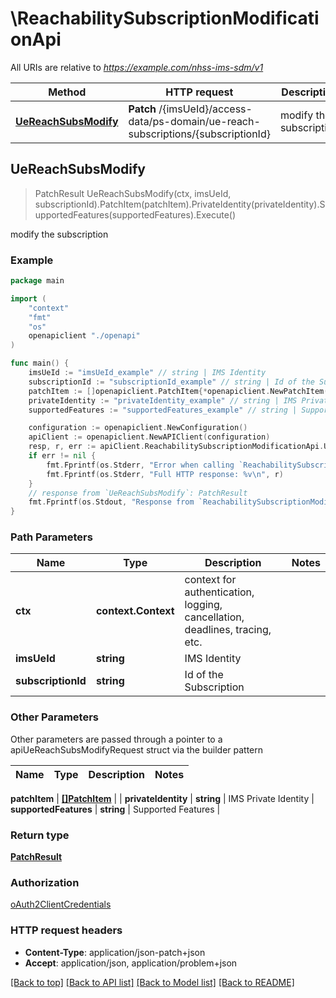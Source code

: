 # \ReachabilitySubscriptionModificationApi

All URIs are relative to *https://example.com/nhss-ims-sdm/v1*

Method | HTTP request | Description
------------- | ------------- | -------------
[**UeReachSubsModify**](ReachabilitySubscriptionModificationApi.md#UeReachSubsModify) | **Patch** /{imsUeId}/access-data/ps-domain/ue-reach-subscriptions/{subscriptionId} | modify the subscription



## UeReachSubsModify

> PatchResult UeReachSubsModify(ctx, imsUeId, subscriptionId).PatchItem(patchItem).PrivateIdentity(privateIdentity).SupportedFeatures(supportedFeatures).Execute()

modify the subscription

### Example

```go
package main

import (
    "context"
    "fmt"
    "os"
    openapiclient "./openapi"
)

func main() {
    imsUeId := "imsUeId_example" // string | IMS Identity
    subscriptionId := "subscriptionId_example" // string | Id of the Subscription
    patchItem := []openapiclient.PatchItem{*openapiclient.NewPatchItem(*openapiclient.NewPatchOperation(), "Path_example")} // []PatchItem | 
    privateIdentity := "privateIdentity_example" // string | IMS Private Identity (optional)
    supportedFeatures := "supportedFeatures_example" // string | Supported Features (optional)

    configuration := openapiclient.NewConfiguration()
    apiClient := openapiclient.NewAPIClient(configuration)
    resp, r, err := apiClient.ReachabilitySubscriptionModificationApi.UeReachSubsModify(context.Background(), imsUeId, subscriptionId).PatchItem(patchItem).PrivateIdentity(privateIdentity).SupportedFeatures(supportedFeatures).Execute()
    if err != nil {
        fmt.Fprintf(os.Stderr, "Error when calling `ReachabilitySubscriptionModificationApi.UeReachSubsModify``: %v\n", err)
        fmt.Fprintf(os.Stderr, "Full HTTP response: %v\n", r)
    }
    // response from `UeReachSubsModify`: PatchResult
    fmt.Fprintf(os.Stdout, "Response from `ReachabilitySubscriptionModificationApi.UeReachSubsModify`: %v\n", resp)
}
```

### Path Parameters


Name | Type | Description  | Notes
------------- | ------------- | ------------- | -------------
**ctx** | **context.Context** | context for authentication, logging, cancellation, deadlines, tracing, etc.
**imsUeId** | **string** | IMS Identity | 
**subscriptionId** | **string** | Id of the Subscription | 

### Other Parameters

Other parameters are passed through a pointer to a apiUeReachSubsModifyRequest struct via the builder pattern


Name | Type | Description  | Notes
------------- | ------------- | ------------- | -------------


 **patchItem** | [**[]PatchItem**](PatchItem.md) |  | 
 **privateIdentity** | **string** | IMS Private Identity | 
 **supportedFeatures** | **string** | Supported Features | 

### Return type

[**PatchResult**](PatchResult.md)

### Authorization

[oAuth2ClientCredentials](../README.md#oAuth2ClientCredentials)

### HTTP request headers

- **Content-Type**: application/json-patch+json
- **Accept**: application/json, application/problem+json

[[Back to top]](#) [[Back to API list]](../README.md#documentation-for-api-endpoints)
[[Back to Model list]](../README.md#documentation-for-models)
[[Back to README]](../README.md)

